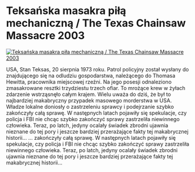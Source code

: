 Teksańska masakra piłą mechaniczną / The Texas Chainsaw Massacre 2003 
=============
[![Teksańska masakra piłą mechaniczną / The Texas Chainsaw Massacre 2003 ](http://vidos.pl/images/player.gif)](http://vidos.pl/teksanska-masakra-pila-mechaniczna-the-texas-chainsaw-massacre-2003)

 USA, Stan Teksas, 20 sierpnia 1973 roku. Patrol policyjny został wysłany do znajdującego się na odludziu gospodarstwa, należącego do Thomasa Hewitta, pracownika miejscowej rzeźni. Na jego posesji odnaleziono zmasakrowane resztki trzydziestu trzech ofiar. To mrożące krew w żyłach zdarzenie wstrząsnęło całym krajem. Wielu uważa do dziś, że był to najbardziej makabryczny przypadek masowego morderstwa w USA. Władze lokalne doniosły o zastrzeleniu sprawcy i podejrzanie szybko zakończyły całą sprawę. W następnych latach pojawiły się spekulacje, czy policja i FBI nie chcąc szybko zakończyć sprawy zastrzeliła niewinnego człowieka. Teraz, po latch, jedyny ocalały świadek zbrodni ujawnia nieznane do tej pory i jeszcze bardziej przerażające fakty tej makabrycznej historii...  ... zakończyły całą sprawę. W następnych latach pojawiły się spekulacje, czy policja i FBI nie chcąc szybko zakończyć sprawy zastrzeliła niewinnego człowieka. Teraz, po latch, jedyny ocalały świadek zbrodni ujawnia nieznane do tej pory i jeszcze bardziej przerażające fakty tej makabrycznej historii...
